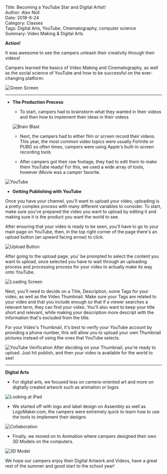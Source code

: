 Title: Becoming a YouTube Star and Digital Artist!  
Author: Alex Noll  
Date: 2018-8-24  
Category: Classes  
Tags: Digital Arts, YouTube, Cinematography, computer science  
Summary: Video Making & Digital Arts

**Action!**  

It was awesome to see the campers unleash their creativity through their videos!  

Campers learned the basics of Video Making and Cinematography, as well as the social science of YouTube and how to be successful on the ever-changing platform:  

![Green Screen](images/IMG_0023.jpg)

***  
* **The Production Process**  
    + To start, campers had to brainstorm what they wanted in their videos and then how to implement their ideas in their videos    

    ![Brain Blast](images/IMG_9972.jpg)

    + Next, the campers had to either film or screen record their videos. This year, the most common video topics were usually Fortnite or PUBG so often times, campers were using Apple's built-in screen recording tools  

    + After campers got their raw footage, they had to edit them to make them YouTube ready! For this, we used a wide array of tools, however iMovie was a camper favorite.

![YouTube](images/IMG_0026.jpg)
* **Getting Publishing with YouTube**

Once you have your channel, you'll want to upload your video, uploading is a pretty complex process with many different variables to consider. To start, make sure you've prepared the video you want to upload by editing it and making sure it is the product you want the world to see.  

After ensuring that your video is ready to be seen, you'll have to go to your main page on YouTube, then, in the top right corner of the page there's an upload button (an upward facing arrow) to click.  

![Upload Button](images/UPBUTTON.jpg)  

After going to the upload page, you' be prompted to select the content you want to upload, once selected you have to wait through an uploading process and processing process for your video to actually make its way onto YouTube.  

![Loading Screen](images/Upload.jpg)  

Next, you'll need to decide on a Title, Description, some Tags for your video, as well as the Video Thumbnail. Make sure your Tags are related to your video and that you include enough so that if a viewer searches a relevant term, they can find your video. You'll also want to keep your title short and relevant, while making your description more descript with the information that's excluded from the title.  

For your Video's Thumbnail, it's best to verify your YouTube account by providing a phone number, this will allow you to upload your own Thumbnail pictures instead of using the ones that YouTube selects.  

![YouTube Verification](images/verification.jpg)
After deciding on your Thumbnail, you're ready to upload. Just hit publish, and then your video is available for the  world to see!  

***
 **Digital Arts**
  + For digital arts, we focused less on camera-oriented art and more on digitally created artwork such as animation or logos

![Looking at iPad](images/IMG_9986.jpg)

  + We started off with logo and label design on Assembly as well as LogoMaker.com, the campers were extremely quick to learn how to use the tools to implement their designs

![Collaboration](images/IMG_9984.jpg)

  + Finally, we moved on to Animation where campers designed their own 3D Models on the computers.

![3D Model](images/IMG_9975.jpg)

We hope our campers enjoy their Digital Artwork and Videos, have a great rest of the summer and good start to the school year!
